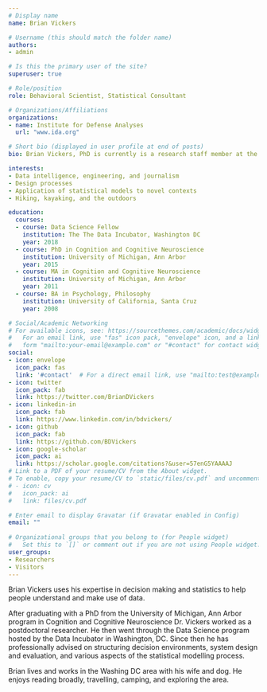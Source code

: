 ```yaml
---
# Display name
name: Brian Vickers

# Username (this should match the folder name)
authors:
- admin

# Is this the primary user of the site?
superuser: true

# Role/position
role: Behavioral Scientist, Statistical Consultant

# Organizations/Affiliations
organizations:
- name: Institute for Defense Analyses
  url: "www.ida.org"

# Short bio (displayed in user profile at end of posts)
bio: Brian Vickers, PhD is currently is a research staff member at the Institute for Defense Analyses where he advises on operations, statistical modeling, data communications, and evaluating system performance. He is a behavioral scientist by training, whose research focused on how people make decisions about their time, money, physical resources. 

interests:
- Data intelligence, engineering, and journalism
- Design processes
- Application of statistical models to novel contexts
- Hiking, kayaking, and the outdoors

education:
  courses:
  - course: Data Science Fellow
    institution: The The Data Incubator, Washington DC
    year: 2018
  - course: PhD in Cognition and Cognitive Neuroscience
    institution: University of Michigan, Ann Arbor
    year: 2015
  - course: MA in Cognition and Cognitive Neuroscience
    institution: University of Michigan, Ann Arbor
    year: 2011
  - course: BA in Psychology, Philosophy
    institution: University of California, Santa Cruz
    year: 2008

# Social/Academic Networking
# For available icons, see: https://sourcethemes.com/academic/docs/widgets/#icons
#   For an email link, use "fas" icon pack, "envelope" icon, and a link in the
#   form "mailto:your-email@example.com" or "#contact" for contact widget.
social:
- icon: envelope
  icon_pack: fas
  link: '#contact'  # For a direct email link, use "mailto:test@example.org".
- icon: twitter
  icon_pack: fab
  link: https://twitter.com/BrianDVickers
- icon: linkedin-in
  icon_pack: fab
  link: https://www.linkedin.com/in/bdvickers/
- icon: github
  icon_pack: fab
  link: https://github.com/BDVickers
- icon: google-scholar
  icon_pack: ai
  link: https://scholar.google.com/citations?&user=57enG5YAAAAJ
# Link to a PDF of your resume/CV from the About widget.
# To enable, copy your resume/CV to `static/files/cv.pdf` and uncomment the lines below.  
# - icon: cv
#   icon_pack: ai
#   link: files/cv.pdf

# Enter email to display Gravatar (if Gravatar enabled in Config)
email: ""
  
# Organizational groups that you belong to (for People widget)
#   Set this to `[]` or comment out if you are not using People widget.  
user_groups:
- Researchers
- Visitors
---
```


Brian Vickers uses his expertise in decision making and statistics to help people understand and make use of data.

After graduating with a PhD from the University of Michigan, Ann Arbor program in Cognition and Cognitive Neuroscience Dr. Vickers worked as a postdoctoral researcher. He then went through the Data Science program hosted by the Data Incubator in Washington, DC. Since then he has professionally advised on structuring decision environments, system design and evaluation, and various aspects of the statistical modelling process. 

Brian lives and works in the Washing DC area with his wife and dog. He enjoys reading broadly, travelling, camping, and exploring the area. 
